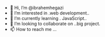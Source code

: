- 👋 Hi, I’m @ibrahemhegazi
- 👀 I’m interested in .web development..
- 🌱 I’m currently learning . JavaScript..
- 💞️ I’m looking to collaborate on ..big project.
- 📫 How to reach me ...

<!---
ibrahemhegazi/ibrahemhegazi is a ✨ special ✨ repository because its `README.md` (this file) appears on your GitHub profile.
You can click the Preview link to take a look at your changes.
--->
